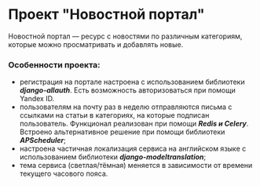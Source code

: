 # Проект "Новостной портал"
Новостной портал — ресурс с новостями по различным категориям, которые можно просматривать и добавлять новые.
### Особенности проекта:
- регистрация на портале настроена с использованием библиотеки ***django-allauth***. Есть возможность авторизоваться при помощи Yandex ID.
- пользователям на почту раз в неделю отправляются письма с ссылками на статьи в категориях, на которые подписан пользователь. Функционал реализован при помощи ***Redis и Celery***. Встроено альтернативное решение при помощи библиотеки ***APScheduler***;
- настроена частичная локализация сервиса на английском языке с использованием библиотеки ***django-modeltranslation***;
- тема сервиса (светлая/тёмная) меняется в зависимости от времени текущего часового пояса.

